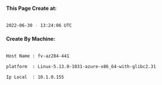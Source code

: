 
   
#### This Page Create at:

```bash

2022-06-30 - 13:24:06 UTC

```

#### Create By Machine:

```bash

Host Name : fv-az284-441

platform  : Linux-5.13.0-1031-azure-x86_64-with-glibc2.31

Ip Local  : 10.1.0.155

```

